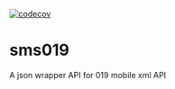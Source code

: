 [![codecov](https://codecov.io/gh/yeya/sms019/branch/main/graph/badge.svg)](https://codecov.io/gh/yeya/sms019)
# sms019
A json wrapper API for 019 mobile xml API
